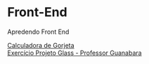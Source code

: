 # Front-End
Apredendo Front End
<a href="https://vitor912.github.io/Front-End/">

 
  
  <a href="https://vitor912.github.io/Front-End/Calculadora-de-Gorjetas/Index.html">
  Calculadora de Gorjeta
   
   <br>
  
  
  <a href="https://vitor912.github.io/Front-End/Aula_Projeto_Glass_Prof.Guanabara/">
  Exercício Projeto Glass - Professor Guanabara
